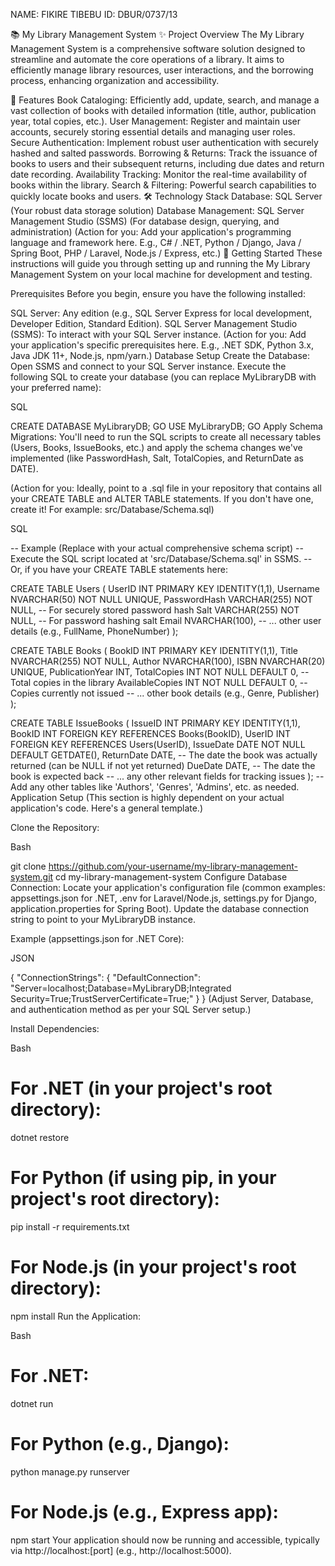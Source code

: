 NAME: FIKIRE TIBEBU    ID: DBUR/0737/13
  
  📚 My Library Management System
✨ Project Overview
The My Library Management System is a comprehensive software solution designed to streamline and automate the core operations of a library. It aims to efficiently manage library resources, user interactions, and the borrowing process, enhancing organization and accessibility.

🚀 Features
Book Cataloging: Efficiently add, update, search, and manage a vast collection of books with detailed information (title, author, publication year, total copies, etc.).
User Management: Register and maintain user accounts, securely storing essential details and managing user roles.
Secure Authentication: Implement robust user authentication with securely hashed and salted passwords.
Borrowing & Returns: Track the issuance of books to users and their subsequent returns, including due dates and return date recording.
Availability Tracking: Monitor the real-time availability of books within the library.
Search & Filtering: Powerful search capabilities to quickly locate books and users.
🛠️ Technology Stack
Database: SQL Server (Your robust data storage solution)
Database Management: SQL Server Management Studio (SSMS) (For database design, querying, and administration)
(Action for you: Add your application's programming language and framework here. E.g., C# / .NET, Python / Django, Java / Spring Boot, PHP / Laravel, Node.js / Express, etc.)
🏁 Getting Started
These instructions will guide you through setting up and running the My Library Management System on your local machine for development and testing.

Prerequisites
Before you begin, ensure you have the following installed:

SQL Server: Any edition (e.g., SQL Server Express for local development, Developer Edition, Standard Edition).
SQL Server Management Studio (SSMS): To interact with your SQL Server instance.
(Action for you: Add your application's specific prerequisites here. E.g., .NET SDK, Python 3.x, Java JDK 11+, Node.js, npm/yarn.)
Database Setup
Create the Database:
Open SSMS and connect to your SQL Server instance. Execute the following SQL to create your database (you can replace MyLibraryDB with your preferred name):

SQL

CREATE DATABASE MyLibraryDB;
GO
USE MyLibraryDB;
GO
Apply Schema Migrations:
You'll need to run the SQL scripts to create all necessary tables (Users, Books, IssueBooks, etc.) and apply the schema changes we've implemented (like PasswordHash, Salt, TotalCopies, and ReturnDate as DATE).

(Action for you: Ideally, point to a .sql file in your repository that contains all your CREATE TABLE and ALTER TABLE statements. If you don't have one, create it! For example: src/Database/Schema.sql)

SQL

-- Example (Replace with your actual comprehensive schema script)
-- Execute the SQL script located at 'src/Database/Schema.sql' in SSMS.
-- Or, if you have your CREATE TABLE statements here:

CREATE TABLE Users (
    UserID INT PRIMARY KEY IDENTITY(1,1),
    Username NVARCHAR(50) NOT NULL UNIQUE,
    PasswordHash VARCHAR(255) NOT NULL, -- For securely stored password hash
    Salt VARCHAR(255) NOT NULL,           -- For password hashing salt
    Email NVARCHAR(100),
    -- ... other user details (e.g., FullName, PhoneNumber)
);

CREATE TABLE Books (
    BookID INT PRIMARY KEY IDENTITY(1,1),
    Title NVARCHAR(255) NOT NULL,
    Author NVARCHAR(100),
    ISBN NVARCHAR(20) UNIQUE,
    PublicationYear INT,
    TotalCopies INT NOT NULL DEFAULT 0, -- Total copies in the library
    AvailableCopies INT NOT NULL DEFAULT 0, -- Copies currently not issued
    -- ... other book details (e.g., Genre, Publisher)
);

CREATE TABLE IssueBooks (
    IssueID INT PRIMARY KEY IDENTITY(1,1),
    BookID INT FOREIGN KEY REFERENCES Books(BookID),
    UserID INT FOREIGN KEY REFERENCES Users(UserID),
    IssueDate DATE NOT NULL DEFAULT GETDATE(),
    ReturnDate DATE, -- The date the book was actually returned (can be NULL if not yet returned)
    DueDate DATE, -- The date the book is expected back
    -- ... any other relevant fields for tracking issues
);
-- Add any other tables like 'Authors', 'Genres', 'Admins', etc. as needed.
Application Setup
(This section is highly dependent on your actual application's code. Here's a general template.)

Clone the Repository:

Bash

git clone https://github.com/your-username/my-library-management-system.git
cd my-library-management-system
Configure Database Connection:
Locate your application's configuration file (common examples: appsettings.json for .NET, .env for Laravel/Node.js, settings.py for Django, application.properties for Spring Boot). Update the database connection string to point to your MyLibraryDB instance.

Example (appsettings.json for .NET Core):

JSON

{
  "ConnectionStrings": {
    "DefaultConnection": "Server=localhost;Database=MyLibraryDB;Integrated Security=True;TrustServerCertificate=True;"
  }
}
(Adjust Server, Database, and authentication method as per your SQL Server setup.)

Install Dependencies:

Bash

# For .NET (in your project's root directory):
dotnet restore

# For Python (if using pip, in your project's root directory):
pip install -r requirements.txt

# For Node.js (in your project's root directory):
npm install
Run the Application:

Bash

# For .NET:
dotnet run

# For Python (e.g., Django):
python manage.py runserver

# For Node.js (e.g., Express app):
npm start
Your application should now be running and accessible, typically via http://localhost:[port] (e.g., http://localhost:5000).
